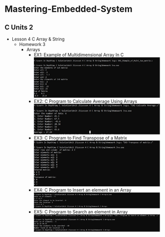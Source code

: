 # Mastering-Embedded-System

  ## C Units 2
 -  Lesson 4 C Array & String
      -  Homework 3 
          -  Arrays 
              -  EX1: Example of Multidimensional Array In C ![](https://github.com/OmarAdelShalaan/Mastering-Embedded-System/blob/main/My%20Assignment/my%20C%20Solution/Unit%202/Lesson%204%20C%20Array%20%26%20String/Homework%203%20Array/EX1.jpg)
              -  EX2: C Program to Calculate Average Using Arrays ![](https://github.com/OmarAdelShalaan/Mastering-Embedded-System/blob/main/My%20Assignment/my%20C%20Solution/Unit%202/Lesson%204%20C%20Array%20%26%20String/Homework%203%20Array/EX2.jpg)
              -  EX3: C Program to Find Transpose of a Matrix ![](https://github.com/OmarAdelShalaan/Mastering-Embedded-System/blob/main/My%20Assignment/my%20C%20Solution/Unit%202/Lesson%204%20C%20Array%20%26%20String/Homework%203%20Array/EX3.jpg)
              -  EX4: C Program to Insert an element in an Array ![](https://github.com/OmarAdelShalaan/Mastering-Embedded-System/blob/main/My%20Assignment/my%20C%20Solution/Unit%202/Lesson%204%20C%20Array%20%26%20String/Homework%203%20Array/EX4.jpg)
              -  EX5: C Program to Search an element in Array ![](https://github.com/OmarAdelShalaan/Mastering-Embedded-System/blob/main/My%20Assignment/my%20C%20Solution/Unit%202/Lesson%204%20C%20Array%20%26%20String/Homework%203%20Array/EX5.jpg)